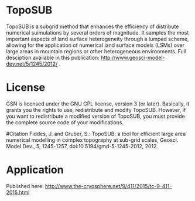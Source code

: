 # TopoSUB
TopoSUB is a subgrid method that enhances the efficiency of  distribute numerical suimulations by several orders of magnitude. It samples the most important aspects of land surface heterogeneity through a lumped scheme, allowing for the application of numerical land surface models (LSMs) over large areas in mountain regions or other heterogeneous environments. Full desciption available in this publication: http://www.geosci-model-dev.net/5/1245/2012/ .

# License
GSN is licensed under the GNU GPL license, version 3 (or later). Basically, it grants you the rights to use, redistribute and modify TopoSUB. However, if you want to redistribute a modified version of TopoSUB, you must provide the complete source code of your modifications.

#Citation 
Fiddes, J. and Gruber, S.: TopoSUB: a tool for efficient large area numerical modelling in complex topography at sub-grid scales, Geosci. Model Dev., 5, 1245-1257, doi:10.5194/gmd-5-1245-2012, 2012.

# Application
Published here: http://www.the-cryosphere.net/9/411/2015/tc-9-411-2015.html
